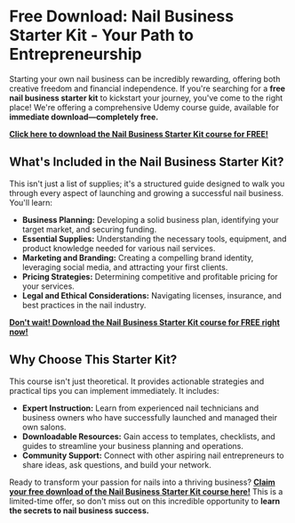 # Free Download: Nail Business Starter Kit - Your Path to Entrepreneurship

Starting your own nail business can be incredibly rewarding, offering both creative freedom and financial independence. If you're searching for a **free nail business starter kit** to kickstart your journey, you've come to the right place! We're offering a comprehensive Udemy course guide, available for **immediate download—completely free.**

[**Click here to download the Nail Business Starter Kit course for FREE!**](https://udemywork.com/nail-business-starter-kit)

## What's Included in the Nail Business Starter Kit?

This isn't just a list of supplies; it's a structured guide designed to walk you through every aspect of launching and growing a successful nail business. You'll learn:

*   **Business Planning:** Developing a solid business plan, identifying your target market, and securing funding.
*   **Essential Supplies:** Understanding the necessary tools, equipment, and product knowledge needed for various nail services.
*   **Marketing and Branding:** Creating a compelling brand identity, leveraging social media, and attracting your first clients.
*   **Pricing Strategies:** Determining competitive and profitable pricing for your services.
*   **Legal and Ethical Considerations:** Navigating licenses, insurance, and best practices in the nail industry.

[**Don't wait! Download the Nail Business Starter Kit course for FREE right now!**](https://udemywork.com/nail-business-starter-kit)

## Why Choose This Starter Kit?

This course isn't just theoretical. It provides actionable strategies and practical tips you can implement immediately. It includes:

*   **Expert Instruction:** Learn from experienced nail technicians and business owners who have successfully launched and managed their own salons.
*   **Downloadable Resources:** Gain access to templates, checklists, and guides to streamline your business planning and operations.
*   **Community Support:** Connect with other aspiring nail entrepreneurs to share ideas, ask questions, and build your network.

Ready to transform your passion for nails into a thriving business? [**Claim your free download of the Nail Business Starter Kit course here!**](https://udemywork.com/nail-business-starter-kit) This is a limited-time offer, so don't miss out on this incredible opportunity to **learn the secrets to nail business success.**
